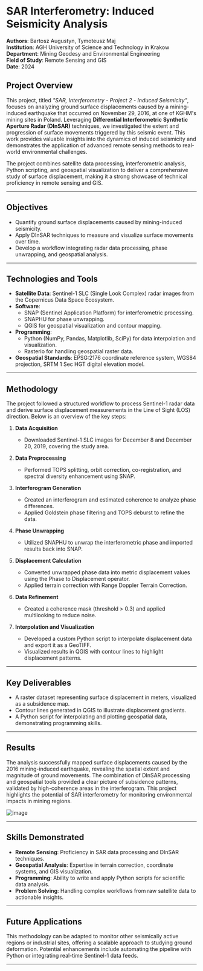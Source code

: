 # SAR Interferometry: Induced Seismicity Analysis  
**Authors**: Bartosz Augustyn, Tymoteusz Maj  
**Institution**: AGH University of Science and Technology in Krakow  
**Department**: Mining Geodesy and Environmental Engineering  
**Field of Study**: Remote Sensing and GIS  
**Date**: 2024  

## Project Overview  
This project, titled *"SAR, Interferometry - Project 2 - Induced Seismicity"*, focuses on analyzing ground surface displacements caused by a mining-induced earthquake that occurred on November 29, 2016, at one of KGHM's mining sites in Poland. Leveraging **Differential Interferometric Synthetic Aperture Radar (DInSAR)** techniques, we investigated the extent and progression of surface movements triggered by this seismic event. This work provides valuable insights into the dynamics of induced seismicity and demonstrates the application of advanced remote sensing methods to real-world environmental challenges.

The project combines satellite data processing, interferometric analysis, Python scripting, and geospatial visualization to deliver a comprehensive study of surface displacement, making it a strong showcase of technical proficiency in remote sensing and GIS.

---

## Objectives  
- Quantify ground surface displacements caused by mining-induced seismicity.  
- Apply DInSAR techniques to measure and visualize surface movements over time.  
- Develop a workflow integrating radar data processing, phase unwrapping, and geospatial analysis.  

---

## Technologies and Tools  
- **Satellite Data**: Sentinel-1 SLC (Single Look Complex) radar images from the Copernicus Data Space Ecosystem.  
- **Software**:  
  - SNAP (Sentinel Application Platform) for interferometric processing.  
  - SNAPHU for phase unwrapping.  
  - QGIS for geospatial visualization and contour mapping.  
- **Programming**:  
  - Python (NumPy, Pandas, Matplotlib, SciPy) for data interpolation and visualization.  
  - Rasterio for handling geospatial raster data.  
- **Geospatial Standards**: EPSG:2176 coordinate reference system, WGS84 projection, SRTM 1 Sec HGT digital elevation model.  

---

## Methodology  
The project followed a structured workflow to process Sentinel-1 radar data and derive surface displacement measurements in the Line of Sight (LOS) direction. Below is an overview of the key steps:  

1. **Data Acquisition**  
   - Downloaded Sentinel-1 SLC images for December 8 and December 20, 2019, covering the study area.  

2. **Data Preprocessing**  
   - Performed TOPS splitting, orbit correction, co-registration, and spectral diversity enhancement using SNAP.  

3. **Interferogram Generation**  
   - Created an interferogram and estimated coherence to analyze phase differences.  
   - Applied Goldstein phase filtering and TOPS deburst to refine the data.  

4. **Phase Unwrapping**  
   - Utilized SNAPHU to unwrap the interferometric phase and imported results back into SNAP.  

5. **Displacement Calculation**  
   - Converted unwrapped phase data into metric displacement values using the Phase to Displacement operator.  
   - Applied terrain correction with Range Doppler Terrain Correction.  

6. **Data Refinement**  
   - Created a coherence mask (threshold > 0.3) and applied multilooking to reduce noise.  

7. **Interpolation and Visualization**  
   - Developed a custom Python script to interpolate displacement data and export it as a GeoTIFF.  
   - Visualized results in QGIS with contour lines to highlight displacement patterns.  

---

## Key Deliverables  
- A raster dataset representing surface displacement in meters, visualized as a subsidence map.  
- Contour lines generated in QGIS to illustrate displacement gradients.  
- A Python script for interpolating and plotting geospatial data, demonstrating programming skills.  

---

## Results  
The analysis successfully mapped surface displacements caused by the 2016 mining-induced earthquake, revealing the spatial extent and magnitude of ground movements. The combination of DInSAR processing and geospatial tools provided a clear picture of subsidence patterns, validated by high-coherence areas in the interferogram. This project highlights the potential of SAR interferometry for monitoring environmental impacts in mining regions.

![image](https://github.com/user-attachments/assets/d02612ae-85a5-4fd7-aae3-0bf7ffc63aeb)


---

## Skills Demonstrated  
- **Remote Sensing**: Proficiency in SAR data processing and DInSAR techniques.  
- **Geospatial Analysis**: Expertise in terrain correction, coordinate systems, and GIS visualization.  
- **Programming**: Ability to write and apply Python scripts for scientific data analysis.  
- **Problem Solving**: Handling complex workflows from raw satellite data to actionable insights.  

---

## Future Applications  
This methodology can be adapted to monitor other seismically active regions or industrial sites, offering a scalable approach to studying ground deformation. Potential enhancements include automating the pipeline with Python or integrating real-time Sentinel-1 data feeds.

---
